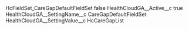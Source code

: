 <?xml version="1.0" encoding="UTF-8"?>
<CustomMetadata xmlns="http://soap.sforce.com/2006/04/metadata" xmlns:xsi="http://www.w3.org/2001/XMLSchema-instance" xmlns:xsd="http://www.w3.org/2001/XMLSchema">
    <label>HcFieldSet_CareGapDefaultFieldSet</label>
    <protected>false</protected>
    <values>
        <field>HealthCloudGA__Active__c</field>
        <value xsi:type="xsd:boolean">true</value>
    </values>
    <values>
        <field>HealthCloudGA__SettingName__c</field>
        <value xsi:type="xsd:string">CareGapDefaultFieldSet</value>
    </values>
    <values>
        <field>HealthCloudGA__SettingValue__c</field>
        <value xsi:type="xsd:string">HcCareGapList</value>
    </values>
</CustomMetadata>
